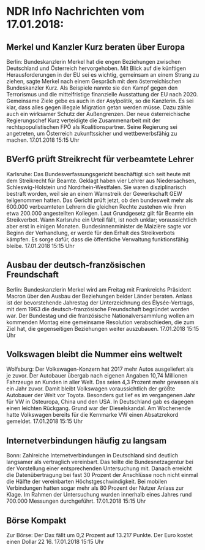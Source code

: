 # NDR Info Nachrichten vom 17.01.2018:


## Merkel und Kanzler Kurz beraten über Europa
Berlin: Bundeskanzlerin Merkel hat die engen Beziehungen zwischen Deutschland und Österreich hervorgehoben. Mit Blick auf die künftigen Herausforderungen in der EU sei es wichtig, gemeinsam an einem Strang zu ziehen, sagte Merkel nach einem Gespräch mit dem österreichischen Bundeskanzler Kurz. Als Beispiele nannte sie den Kampf gegen den Terrorismus und die mittelfristige finanzielle Ausstattung der EU nach 2020. Gemeinsame Ziele gebe es auch in der Asylpolitik, so die Kanzlerin. Es sei klar, dass alles gegen illegale Migration getan werden müsse. Dazu zähle auch ein wirksamer Schutz der Außengrenzen. Der neue österreichische Regierungschef Kurz verteidigte die Zusammenarbeit mit der rechtspopulistischen FPÖ als Koalitionspartner. Seine Regierung sei angetreten, um Österreich zukunftssicher und wettbewerbsfähig zu machen. 17.01.2018 15:15 Uhr 

## BVerfG prüft Streikrecht für verbeamtete Lehrer
Karlsruhe: Das Bundesverfassungsgericht beschäftigt sich seit heute mit dem Streikrecht für Beamte. Geklagt haben vier Lehrer aus Niedersachsen, Schleswig-Holstein und Nordrhein-Westfalen. Sie waren disziplinarisch bestraft worden, weil sie an einem Warnstreik der Gewerkschaft GEW teilgenommen hatten. Das Gericht prüft jetzt, ob den bundesweit mehr als 600.000 verbeamteten Lehrern die gleichen Rechte zustehen wie ihren etwa 200.000 angestellten Kollegen. Laut Grundgesetz gilt für Beamte ein Streikverbot. Wann Karlsruhe ein Urteil fällt, ist noch unklar; voraussichtlich aber erst in einigen Monaten. Bundesinnenminister de Maizière sagte vor Beginn der Verhandlung, er werde für den Erhalt des Streikverbots kämpfen. Es sorge dafür, dass die öffentliche Verwaltung funktionsfähig bleibe. 17.01.2018 15:15 Uhr 

## Ausbau der deutsch-französischen Freundschaft
Berlin:	Bundeskanzlerin Merkel wird am Freitag mit Frankreichs Präsident Macron über den Ausbau der Beziehungen beider Länder beraten. Anlass ist der bevorstehende Jahrestag der Unterzeichnung des Élysée-Vertrags, mit dem 1963 die deutsch-französische Freundschaft begründet worden war. Der Bundestag und die französische Nationalversammlung wollen am kommenden Montag eine gemeinsame Resolution verabschieden, die zum Ziel hat, die gegenseitigen Beziehungen weiter auszubauen. 17.01.2018 15:15 Uhr 

## Volkswagen bleibt die Nummer eins weltwelt
Wolfsburg: Der Volkswagen-Konzern hat 2017 mehr Autos ausgeliefert als je zuvor. Der Autobauer übergab nach eigenen Angaben 10,74 Millionen Fahrzeuge an Kunden in aller Welt. Das seien 4,3 Prozent mehr gewesen als ein Jahr zuvor. Damit bleibt Volkswagen voraussichtlich der größte Autobauer der Welt vor Toyota. Besonders gut lief es im vergangenen Jahr für VW in Osteuropa, China und den USA. In Deutschland gab es dagegen einen leichten Rückgang. Grund war der Dieselskandal. Am Wochenende hatte Volkswagen bereits für die Kernmarke VW einen Absatzrekord gemeldet. 17.01.2018 15:15 Uhr 

## Internetverbindungen häufig zu langsam
Bonn: Zahlreiche Internetverbindungen in Deutschland sind deutlich langsamer als vertraglich vereinbart. Das teilte die Bundesnetzagentur bei der Vorstellung einer entsprechenden Untersuchung mit. Danach erreicht die Datenübertragung bei fast 30 Prozent der Anschlüsse noch nicht einmal die Hälfte der vereinbarten Höchstgeschwindigkeit. Bei mobilen Verbindungen hatten sogar mehr als 80 Prozent der Nutzer Anlass zur Klage. Im Rahmen der Untersuchung wurden innerhalb eines Jahres rund 700.000 Messungen durchgeführt. 17.01.2018 15:15 Uhr 

## Börse Kompakt
Zur Börse: Der Dax fällt um 0,2 Prozent auf 13.217 Punkte. Der Euro kostet einen Dollar 22 16. 17.01.2018 15:15 Uhr 

